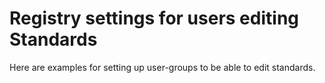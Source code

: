 # Registry settings for users editing Standards

Here are examples for setting up user-groups to be able to edit standards.
